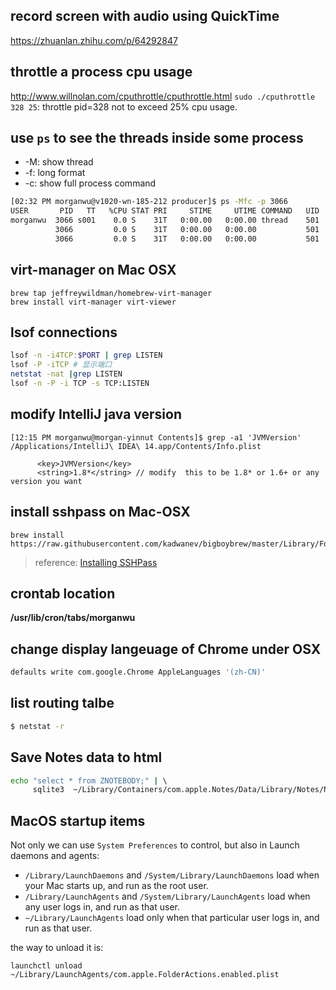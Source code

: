 ## record screen with audio using QuickTime
https://zhuanlan.zhihu.com/p/64292847

## throttle a process cpu usage
http://www.willnolan.com/cputhrottle/cputhrottle.html
`sudo ./cputhrottle 328 25`: throttle pid=328 not to exceed 25% cpu usage.

## use `ps` to see the threads inside some process

- -M: show thread
- -f: long format
- -c: show full process command

```bash
[02:32 PM morganwu@v1020-wn-185-212 producer]$ ps -Mfc -p 3066 
USER       PID   TT   %CPU STAT PRI     STIME     UTIME COMMAND   UID  PPID   C STIME   TTY           TIME
morganwu  3066 s001    0.0 S    31T   0:00.00   0:00.00 thread    501  2757   0  2:30PM ttys001    0:00.00
          3066         0.0 S    31T   0:00.00   0:00.00           501  2757   0  2:30PM ttys001    0:00.00
          3066         0.0 S    31T   0:00.00   0:00.00           501  2757   0  2:30PM ttys001    0:00.00

```


## virt-manager on Mac OSX
```
brew tap jeffreywildman/homebrew-virt-manager
brew install virt-manager virt-viewer
```
## lsof connections
```bash
lsof -n -i4TCP:$PORT | grep LISTEN
lsof -P -iTCP # 显示端口
netstat -nat |grep LISTEN
lsof -n -P -i TCP -s TCP:LISTEN
```
## modify IntelliJ java version
```
[12:15 PM morganwu@morgan-yinnut Contents]$ grep -a1 'JVMVersion' /Applications/IntelliJ\ IDEA\ 14.app/Contents/Info.plist 

      <key>JVMVersion</key>
      <string>1.8*</string> // modify  this to be 1.8* or 1.6+ or any version you want
```

## install sshpass on Mac-OSX
```
brew install https://raw.githubusercontent.com/kadwanev/bigboybrew/master/Library/Formula/sshpass.rb
```
> reference: [Installing SSHPass](https://gist.github.com/arunoda/7790979)

## crontab location
**/usr/lib/cron/tabs/morganwu**

## change display langeuage of Chrome under OSX
```bash
defaults write com.google.Chrome AppleLanguages '(zh-CN)'
```
## list routing talbe
```bash
$ netstat -r
```
## Save Notes data to html
```bash
echo "select * from ZNOTEBODY;" | \ 
     sqlite3  ~/Library/Containers/com.apple.Notes/Data/Library/Notes/NotesV6.storedata > notes.html
```

## MacOS startup items
Not only we can use `System Preferences` to control, but also in Launch daemons and agents:
- `/Library/LaunchDaemons` and `/System/Library/LaunchDaemons` load when your Mac starts up, and run as the root user.
- `/Library/LaunchAgents` and `/System/Library/LaunchAgents` load when any user logs in, and run as that user.
- `~/Library/LaunchAgents` load only when that particular user logs in, and run as that user.

the way to unload it is:
```
launchctl unload ~/Library/LaunchAgents/com.apple.FolderActions.enabled.plist
```
